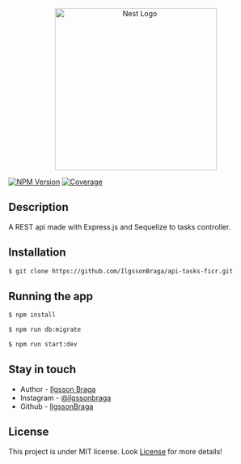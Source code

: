 <p align="center">
  <a href="http://nestjs.com/" target="blank"><img src="https://blog.runrun.it/wp-content/uploads/2016/06/06_08.lista-tarefas-blog-1280x720.png" width="320" alt="Nest Logo" /></a>
</p>

<a href="https://www.npmjs.com/~nestjscore" target="_blank"><img src="https://img.shields.io/npm/v/@nestjs/core.svg" alt="NPM Version" /></a>
<a href="https://coveralls.io/github/nestjs/nest?branch=master" target="_blank"><img src="https://coveralls.io/repos/github/nestjs/nest/badge.svg?branch=master#9" alt="Coverage" /></a>

  
 
</p>

## Description

A REST api made with Express.js and Sequelize to tasks controller.
## Installation

```bash
$ git clone https://github.com/IlgssonBraga/api-tasks-ficr.git
```

## Running the app

```bash
$ npm install

```

```bash
$ npm run db:migrate 

```

```bash
$ npm run start:dev

```

## Stay in touch

- Author - [Ilgsson Braga](https://www.linkedin.com/in/ilgsson-braga-de-morais-silva-62b213199/)
- Instagram - [@ilgssonbraga](https://www.instagram.com/ilgsson_braga/?hl=pt-br)
- Github - [IlgssonBraga](https://github.com/IlgssonBraga)
## License

This project is under MIT license. Look [License](LICENSE) for more details!
